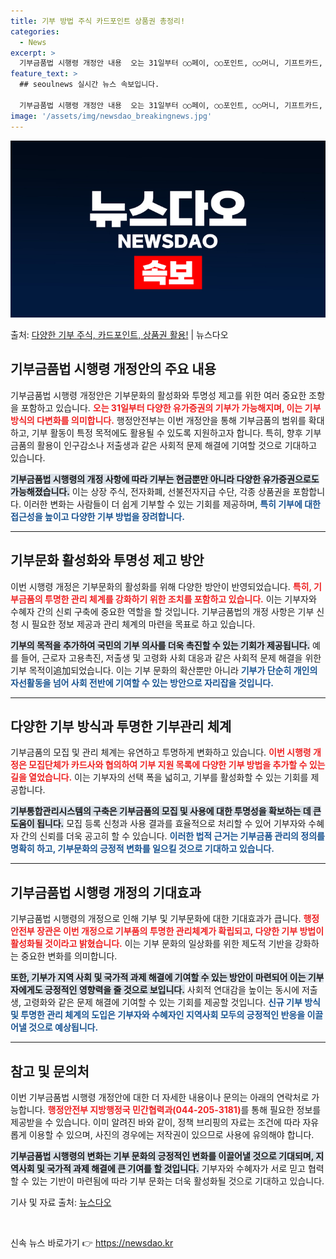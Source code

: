 ```yaml
---
title: 기부 방법 주식 카드포인트 상품권 총정리!
categories:
  - News
excerpt: >
  기부금품법 시행령 개정안 내용  오는 31일부터 ○○페이, ○○포인트, ○○머니, 기프트카드, 티머니카드, …
feature_text: >
  ## seoulnews 실시간 뉴스 속보입니다.

  기부금품법 시행령 개정안 내용  오는 31일부터 ○○페이, ○○포인트, ○○머니, 기프트카드, 티머니카드, …
image: '/assets/img/newsdao_breakingnews.jpg'
---
```


![뉴스다오 속보](/assets/img/newsdao_breakingnews.jpg)

<p>출처: <a href="https://newsdao.kr/4858" rel="dofollow">다양한 기부 주식, 카드포인트, 상품권 활용!</a> | 뉴스다오</p>

<h2 data-ke-size="size26">기부금품법 시행령 개정안의 주요 내용</h2>

<p data-ke-size="size16">기부금품법 시행령 개정안은 기부문화의 활성화와 투명성 제고를 위한 여러 중요한 조항을 포함하고 있습니다. <b><span style="color: #ee2323;">오는 31일부터 다양한 유가증권의 기부가 가능해지며, 이는 기부 방식의 다변화를 의미합니다.</span></b> 행정안전부는 이번 개정안을 통해 기부금품의 범위를 확대하고, 기부 활동이 특정 목적에도 활용될 수 있도록 지원하고자 합니다. 특히, 향후 기부금품의 활용이 인구감소나 저출생과 같은 사회적 문제 해결에 기여할 것으로 기대하고 있습니다.</p>

<p data-ke-size="size16"><b><span style="background-color: #21538527;">기부금품법 시행령의 개정 사항에 따라 기부는 현금뿐만 아니라 다양한 유가증권으로도 가능해졌습니다.</span></b> 이는 상장 주식, 전자화폐, 선불전자지급 수단, 각종 상품권을 포함합니다. 이러한 변화는 사람들이 더 쉽게 기부할 수 있는 기회를 제공하며, <b><span style="color: #1a5490;">특히 기부에 대한 접근성을 높이고 다양한 기부 방법을 장려합니다.</span></b></p>

<hr/>

<h2 data-ke-size="size26">기부문화 활성화와 투명성 제고 방안</h2>

<p data-ke-size="size16">이번 시행령 개정은 기부문화의 활성화를 위해 다양한 방안이 반영되었습니다. <b><span style="color: #ee2323;">특히, 기부금품의 투명한 관리 체계를 강화하기 위한 조치를 포함하고 있습니다.</span></b> 이는 기부자와 수혜자 간의 신뢰 구축에 중요한 역할을 할 것입니다. 기부금품법의 개정 사항은 기부 신청 시 필요한 정보 제공과 관리 체계의 마련을 목표로 하고 있습니다.</p>

<p data-ke-size="size16"><b><span style="background-color: #21538527;">기부의 목적을 추가하여 국민의 기부 의사를 더욱 촉진할 수 있는 기회가 제공됩니다.</span></b> 예를 들어, 근로자 고용촉진, 저출생 및 고령화 사회 대응과 같은 사회적 문제 해결을 위한 기부 목적이追加되었습니다. 이는 기부 문화의 확산뿐만 아니라 <b><span style="color: #1a5490;">기부가 단순히 개인의 자선활동을 넘어 사회 전반에 기여할 수 있는 방안으로 자리잡을 것입니다.</span></b></p>

<hr/>

<h2 data-ke-size="size26">다양한 기부 방식과 투명한 기부관리 체계</h2>

<p data-ke-size="size16">기부금품의 모집 및 관리 체계는 유연하고 투명하게 변화하고 있습니다. <b><span style="color: #ee2323;">이번 시행령 개정은 모집단체가 카드사와 협의하여 기부 지원 목록에 다양한 기부 방법을 추가할 수 있는 길을 열었습니다.</span></b> 이는 기부자의 선택 폭을 넓히고, 기부를 활성화할 수 있는 기회를 제공합니다.</p>

<p data-ke-size="size16"><b><span style="background-color: #21538527;">기부통합관리시스템의 구축은 기부금품의 모집 및 사용에 대한 투명성을 확보하는 데 큰 도움이 됩니다.</span></b> 모집 등록 신청과 사용 결과를 효율적으로 처리할 수 있어 기부자와 수혜자 간의 신뢰를 더욱 공고히 할 수 있습니다. <b><span style="color: #1a5490;">이러한 법적 근거는 기부금품 관리의 정의를 명확히 하고, 기부문화의 긍정적 변화를 일으킬 것으로 기대하고 있습니다.</span></b></p>

<hr/>

<h2 data-ke-size="size26">기부금품법 시행령 개정의 기대효과</h2>

<p data-ke-size="size16">기부금품법 시행령의 개정으로 인해 기부 및 기부문화에 대한 기대효과가 큽니다. <b><span style="color: #ee2323;">행정안전부 장관은 이번 개정으로 기부품의 투명한 관리체계가 확립되고, 다양한 기부 방법이 활성화될 것이라고 밝혔습니다.</span></b> 이는 기부 문화의 일상화를 위한 제도적 기반을 강화하는 중요한 변화를 의미합니다.</p>

<p data-ke-size="size16"><b><span style="background-color: #21538527;">또한, 기부가 지역 사회 및 국가적 과제 해결에 기여할 수 있는 방안이 마련되어 이는 기부자에게도 긍정적인 영향력을 줄 것으로 보입니다.</span></b> 사회적 연대감을 높이는 동시에 저출생, 고령화와 같은 문제 해결에 기여할 수 있는 기회를 제공할 것입니다. <b><span style="color: #1a5490;">신규 기부 방식 및 투명한 관리 체계의 도입은 기부자와 수혜자인 지역사회 모두의 긍정적인 반응을 이끌어낼 것으로 예상됩니다.</span></b></p>

<hr/>

<h2 data-ke-size="size26">참고 및 문의처</h2>

<p data-ke-size="size16">이번 기부금품법 시행령 개정안에 대한 더 자세한 내용이나 문의는 아래의 연락처로 가능합니다. <b><span style="color: #ee2323;">행정안전부 지방행정국 민간협력과(044-205-3181)</span></b>를 통해 필요한 정보를 제공받을 수 있습니다. 이미 알려진 바와 같이, 정책 브리핑의 자료는 조건에 따라 자유롭게 이용할 수 있으며, 사진의 경우에는 저작권이 있으므로 사용에 유의해야 합니다.</p>

<p data-ke-size="size16"><b><span style="background-color: #21538527;">기부금품법 시행령의 변화는 기부 문화의 긍정적인 변화를 이끌어낼 것으로 기대되며, 지역사회 및 국가적 과제 해결에 큰 기여를 할 것입니다.</span></b> 기부자와 수혜자가 서로 믿고 협력할 수 있는 기반이 마련됨에 따라 기부 문화는 더욱 활성화될 것으로 기대하고 있습니다.</p>

<p data-ke-size="size16">기사 및 자료 출처: <a href="https://newsdao.kr/4858" target="_blank" rel="noopener noreferrer">뉴스다오</a></p>

<p data-ke-size="size16">&nbsp;</p> 

신속 뉴스 바로가기 👉 <a href="https://newsdao.kr" rel="dofollow">https://newsdao.kr</a>


